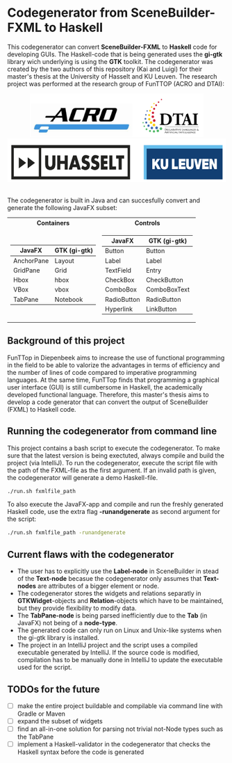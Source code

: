 # Codegenerator from SceneBuilder-FXML to Haskell
This codegenerator can convert **SceneBuilder-FXML** to **Haskell** code for developing GUIs. The Haskell-code that is being generated uses the **gi-gtk** library wich underlying is using the **GTK** toolkit. The codegenerator was created by the two authors of this repository (Kai and Luigi) for their master's thesis at the University of Hasselt and KU Leuven. The research project was performed at the research group of FunTTOP (ACRO and DTAI):
<div align="center">
    <img src="/extra/acro_dtai.png" width="400px" height="100px"</img>
    <img src="/extra/uh_ku.png" width="600px" height="100px"</img>
</div> <br />



The codegenerator is built in Java and can succesfully convert and generate the following JavaFX subset:
<table>
<tr><th>Containers</th><th>Controls</th></tr>
<tr><td>

| JavaFX     | GTK (gi-gtk) |
|------------|--------------|
| AnchorPane |    Layout    |
|  GridPane  |     Grid     |
|    Hbox    |     hbox     |
|    VBox    |     vbox     |
|   TabPane  |   Notebook   |

</td><td>

|   JavaFX    | GTK (gi-gtk) |
|-------------|--------------|
|    Button   |    Button    |
|    Label    |     Label    |
|  TextField  |     Entry    |
|   CheckBox  |  CheckButton |
|   ComboBox  | ComboBoxText |
| RadioButton |  RadioButton |
|  Hyperlink  |  LinkButton  |

</td></tr> </table>


## Background of this project
FunTTop in Diepenbeek aims to increase the use of functional programming in the field to be able to valorize the advantages in terms of efficiency and the number of lines of code compared to imperative programming languages. At the same time, FunTTop finds that programming a graphical user interface (GUI) is still cumbersome in Haskell, the academically developed functional language. Therefore, this master's thesis aims to develop a code generator that can convert the output of SceneBuilder (FXML) to Haskell code.

## Running the codegenerator from command line
This project contains a bash script to execute the codegenerator.
To make sure that the latest version is being exectuted, always compile and build the project (via IntelliJ).
To run the codegenerator, execute the script file with the path of the FXML-file as the first argument. If an invalid path is given, the codegenerator will generate a demo Haskell-file. 
```bash
./run.sh fxmlfile_path
```
To also execute the JavaFX-app and compile and run the freshly generated Haskell code, use the extra flag **-runandgenerate** as second argument for the script:
```bash
./run.sh fxmlfile_path -runandgenerate
```

## Current flaws with the codegenerator
- The user has to explicitly use the **Label-node** in SceneBuilder in stead of the **Text-node** becasue the codegenerator only assumes that **Text-nodes** are attributes of a bigger element or node.
- The codegenerator stores the widgets and relations separatly in **GTKWidget**-objects and **Relation**-objects which have to be maintained, but they provide flexibility to modify data.
- The **TabPane-node** is being parsed inefficiently due to the **Tab** (in JavaFX) not being of a **node-type**.
- The generated code can only run on Linux and Unix-like systems when the gi-gtk library is installed.
- The project in an IntelliJ project and the script uses a compiled executable generated by IntelliJ. If the source code is modified, compilation has to be manually done in IntelliJ to update the executable used for the script.
## TODOs for the future
- [ ] make the entire project buildable and compilable via command line with Gradle or Maven
- [ ] expand the subset of widgets
- [ ] find an all-in-one solution for parsing not trivial not-Node types such as the TabPane
- [ ] implement a Haskell-validator in the codegenerator that checks the Haskell syntax before the code is generated
